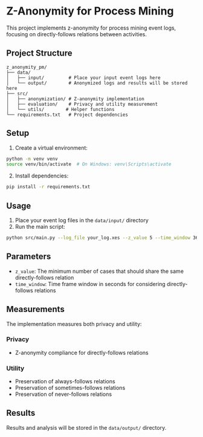 # Z-Anonymity for Process Mining

This project implements z-anonymity for process mining event logs, focusing on directly-follows relations between activities.

## Project Structure

```
z_anonymity_pm/
├── data/
│   ├── input/         # Place your input event logs here
│   └── output/        # Anonymized logs and results will be stored here
├── src/
│   ├── anonymization/ # Z-anonymity implementation
│   ├── evaluation/    # Privacy and utility measurement
│   └── utils/        # Helper functions
└── requirements.txt   # Project dependencies
```

## Setup

1. Create a virtual environment:
```bash
python -m venv venv
source venv/bin/activate  # On Windows: venv\Scripts\activate
```

2. Install dependencies:
```bash
pip install -r requirements.txt
```

## Usage

1. Place your event log files in the `data/input/` directory
2. Run the main script:
```bash
python src/main.py --log_file your_log.xes --z_value 5 --time_window 3600
```

## Parameters

- `z_value`: The minimum number of cases that should share the same directly-follows relation
- `time_window`: Time frame window in seconds for considering directly-follows relations

## Measurements

The implementation measures both privacy and utility:

### Privacy
- Z-anonymity compliance for directly-follows relations

### Utility
- Preservation of always-follows relations
- Preservation of sometimes-follows relations
- Preservation of never-follows relations

## Results

Results and analysis will be stored in the `data/output/` directory. 